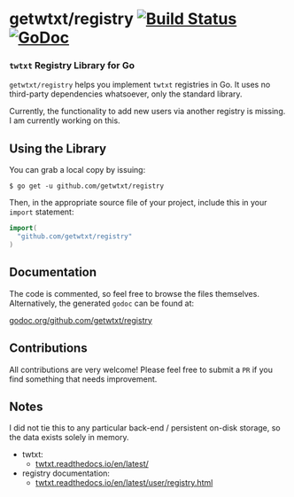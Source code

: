 # getwtxt/registry [![Build Status](https://travis-ci.com/getwtxt/registry.svg?branch=master)](https://travis-ci.com/getwtxt/registry) [![GoDoc](https://godoc.org/github.com/getwtxt/registry?status.svg)](https://godoc.org/github.com/getwtxt/registry)
### `twtxt` Registry Library for Go

`getwtxt/registry` helps you implement `twtxt` registries in Go.
It uses no third-party dependencies whatsoever, only the standard library.

Currently, the functionality to add new users via another registry is missing.
I am currently working on this.

## Using the Library

You can grab a local copy by issuing:

```
$ go get -u github.com/getwtxt/registry
```

Then, in the appropriate source file of your project, include this in your
`import` statement:

```go
import(
  "github.com/getwtxt/registry"
)
```

## Documentation

The code is commented, so feel free to browse the files themselves. 
Alternatively, the generated `godoc` can be found at:

[godoc.org/github.com/getwtxt/registry](https://godoc.org/github.com/getwtxt/registry)

## Contributions

All contributions are very welcome! Please feel free to submit a `PR` if you find something
that needs improvement.

## Notes

I did not tie this to any particular back-end / persistent on-disk storage, so the data
exists solely in memory.

* twtxt: 
  * [twtxt.readthedocs.io/en/latest/](https://twtxt.readthedocs.io/en/latest/)
* registry documentation:
  * [twtxt.readthedocs.io/en/latest/user/registry.html](https://twtxt.readthedocs.io/en/latest/user/registry.html)
